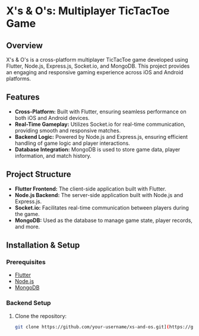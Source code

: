 # X's & O's: Multiplayer TicTacToe Game

## Overview
X's & O's is a cross-platform multiplayer TicTacToe game developed using Flutter, Node.js, Express.js, Socket.io, and MongoDB. This project provides an engaging and responsive gaming experience across iOS and Android platforms.

## Features
- **Cross-Platform:** Built with Flutter, ensuring seamless performance on both iOS and Android devices.
- **Real-Time Gameplay:** Utilizes Socket.io for real-time communication, providing smooth and responsive matches.
- **Backend Logic:** Powered by Node.js and Express.js, ensuring efficient handling of game logic and player interactions.
- **Database Integration:** MongoDB is used to store game data, player information, and match history.

## Project Structure
- **Flutter Frontend:** The client-side application built with Flutter.
- **Node.js Backend:** The server-side application built with Node.js and Express.js.
- **Socket.io:** Facilitates real-time communication between players during the game.
- **MongoDB:** Used as the database to manage game state, player records, and more.

## Installation & Setup
### Prerequisites
- [Flutter](https://flutter.dev/docs/get-started/install)
- [Node.js](https://nodejs.org/en/download/)
- [MongoDB](https://www.mongodb.com/try/download/community)
  
### Backend Setup
1. Clone the repository:
   ```bash
   git clone https://github.com/your-username/xs-and-os.git](https://github.com/0CyberGhost0/tictactoe.git
